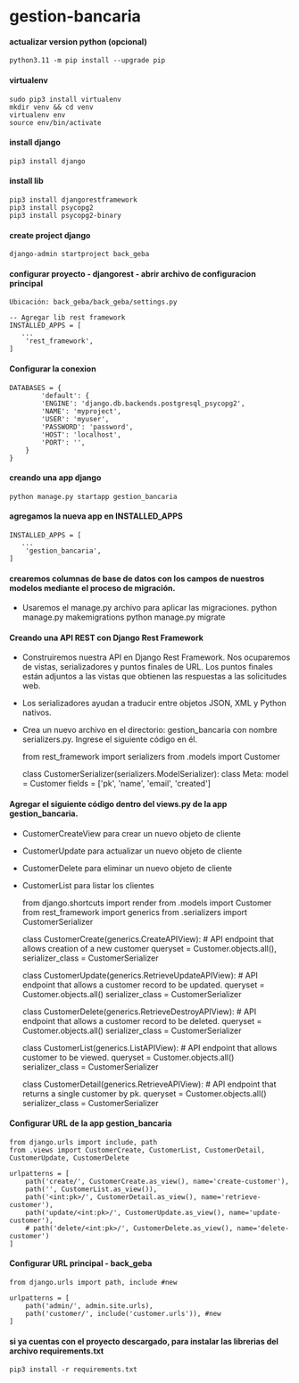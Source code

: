 # gestion-bancaria

#### actualizar version python (opcional)
    python3.11 -m pip install --upgrade pip 

#### virtualenv
    sudo pip3 install virtualenv
    mkdir venv && cd venv
    virtualenv env
    source env/bin/activate

#### install django
    pip3 install django

#### install lib
    pip3 install djangorestframework
    pip3 install psycopg2
    pip3 install psycopg2-binary

#### create project django
    django-admin startproject back_geba

#### configurar proyecto - djangorest - abrir archivo de configuracion principal
    Ubicación: back_geba/back_geba/settings.py

    -- Agregar lib rest framework
    INSTALLED_APPS = [
       ...
        'rest_framework',
    ]

#### Configurar la conexion
    DATABASES = {
            'default': {
            'ENGINE': 'django.db.backends.postgresql_psycopg2',
            'NAME': 'myproject',
            'USER': 'myuser',
            'PASSWORD': 'password',
            'HOST': 'localhost',
            'PORT': '',
        }
    }

#### creando una app django
    python manage.py startapp gestion_bancaria

#### agregamos la nueva app en INSTALLED_APPS
    INSTALLED_APPS = [
       ...
        'gestion_bancaria',
    ]


#### crearemos columnas de base de datos con los campos de nuestros modelos mediante el proceso de migración. 
- Usaremos el manage.py archivo para aplicar las migraciones. 
    python manage.py makemigrations
    python manage.py migrate


#### Creando una API REST con Django Rest Framework
- Construiremos nuestra API en Django Rest Framework. Nos ocuparemos de vistas, serializadores y puntos finales de URL. Los puntos finales están adjuntos a las vistas que obtienen las respuestas a las solicitudes web. 
- Los serializadores ayudan a traducir entre objetos JSON, XML y Python nativos. 
- Crea un nuevo archivo en el directorio: gestion_bancaria con nombre serializers.py. Ingrese el siguiente código en él. 

    from rest_framework import serializers
    from .models import Customer

    class CustomerSerializer(serializers.ModelSerializer):
        class Meta:
            model = Customer 
            fields = ['pk', 'name', 'email', 'created']


#### Agregar el siguiente código dentro del views.py de la app gestion_bancaria. 
- CustomerCreateView para crear un nuevo objeto de cliente
- CustomerUpdate para actualizar un nuevo objeto de cliente
- CustomerDelete para eliminar un nuevo objeto de cliente
- CustomerList para listar los clientes

    from django.shortcuts import render
    from .models import Customer
    from rest_framework import generics
    from .serializers import CustomerSerializer


    class CustomerCreate(generics.CreateAPIView):
        # API endpoint that allows creation of a new customer
        queryset = Customer.objects.all(),
        serializer_class = CustomerSerializer

    class CustomerUpdate(generics.RetrieveUpdateAPIView):
        # API endpoint that allows a customer record to be updated.
        queryset = Customer.objects.all()
        serializer_class = CustomerSerializer

    class CustomerDelete(generics.RetrieveDestroyAPIView):
        # API endpoint that allows a customer record to be deleted.
        queryset = Customer.objects.all()
        serializer_class = CustomerSerializer

    class CustomerList(generics.ListAPIView):
        # API endpoint that allows customer to be viewed.
        queryset = Customer.objects.all()
        serializer_class = CustomerSerializer

    class CustomerDetail(generics.RetrieveAPIView):
        # API endpoint that returns a single customer by pk.
        queryset = Customer.objects.all()
        serializer_class = CustomerSerializer

#### Configurar URL de la app gestion_bancaria

    from django.urls import include, path
    from .views import CustomerCreate, CustomerList, CustomerDetail, CustomerUpdate, CustomerDelete

    urlpatterns = [
        path('create/', CustomerCreate.as_view(), name='create-customer'),
        path('', CustomerList.as_view()),
        path('<int:pk>/', CustomerDetail.as_view(), name='retrieve-customer'),
        path('update/<int:pk>/', CustomerUpdate.as_view(), name='update-customer'),
        # path('delete/<int:pk>/', CustomerDelete.as_view(), name='delete-customer')
    ]

#### Configurar URL principal - back_geba
    from django.urls import path, include #new

    urlpatterns = [
        path('admin/', admin.site.urls),
        path('customer/', include('customer.urls')), #new
    ]

#### si ya cuentas con el proyecto descargado, para instalar las librerias del archivo requirements.txt 
    pip3 install -r requirements.txt
